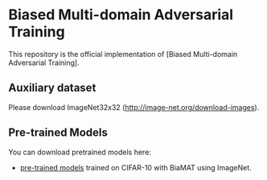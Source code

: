 # Biased Multi-domain Adversarial Training

This repository is the official implementation of [Biased Multi-domain Adversarial Training]. 

## Auxiliary dataset

Please download ImageNet32x32 (http://image-net.org/download-images).

## Pre-trained Models

You can download pretrained models here:

- [pre-trained models](https://drive.google.com/drive/folders/19PwmKY-WJwuY38wqgS__s_82MaJIdWEd?usp=sharing) trained on CIFAR-10 with BiaMAT using ImageNet. 

